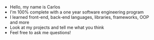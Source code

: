 - Hello, my name is Carlos
- I'm 100% complete with a one year software engineering program
- I learned front-end, back-end languages, libraries, frameworks, OOP and more
- Look at my projects and tell me what you think
- Feel free to ask me questions!
